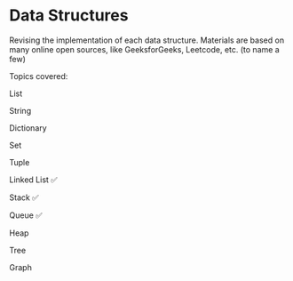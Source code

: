 # Data Structures

Revising the implementation of each data structure. Materials are based on many online open sources, like GeeksforGeeks, Leetcode, etc. (to name a few)

Topics covered:

List

String

Dictionary

Set

Tuple

Linked List ✅

Stack ✅

Queue ✅

Heap

Tree

Graph



